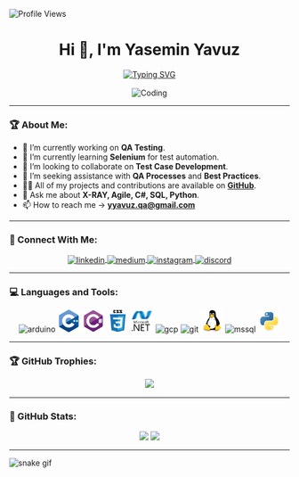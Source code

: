 ![Profile Views](https://komarev.com/ghpvc/?username=yaseminyavuz&color=blue)

<h1 align="center">Hi 👋, I'm Yasemin Yavuz</h1>

<div align="center">
 <a href="https://github.com/yaseminyavuz">
  <img src="https://readme-typing-svg.demolab.com?font=Fira+Code&size=28&duration=3000&pause=500&center=true&vCenter=true&width=435&lines=%e2%9c%a8+YASEMIN+YAVUZ+%e2%9c%a8;%f0%9f%93%9a+QA+TESTER+%f0%9f%92%bb;Welcome+To+My+Profile+%f0%9f%91%80" alt="Typing SVG" />
 </a>
</div>

<p align="center">
   <img src="https://github.com/yaseminyavuz/yaseminyavuz/blob/main/img/EatSleepCodeRepeat.gif" alt="Coding" width="250" height="250" align="center"/>
</p>

---

### 🏆 About Me:
- 🔭 I’m currently working on **QA Testing**.  
- 🌱 I’m currently learning **Selenium** for test automation.  
- 👯 I’m looking to collaborate on **Test Case Development**.  
- 🤝 I’m seeking assistance with **QA Processes** and **Best Practices**.  
- 👩‍💻 All of my projects and contributions are available on [**GitHub**](https://github.com/yaseminyavuz).  
- 💬 Ask me about **X-RAY, Agile, C#, SQL, Python**.  
- 📫 How to reach me → **yyavuz.qa@gmail.com**  

---

### 📲 Connect With Me:
<p align="center">
  <a href="https://www.linkedin.com/in/yasemin-yavuz-77a39a17b/" target="blank">
    <img align="center" src="https://img.icons8.com/color/48/000000/linkedin.png" alt="linkedin"/>
  </a>
  <a href="https://medium.com/@yaseminyavuz0092" target="blank">
    <img align="center" src="https://img.icons8.com/ios-filled/48/000000/medium-monogram.png" alt="medium"/>
  </a>
  <a href="https://instagram.com/_ysmnyvz" target="blank">
    <img align="center" src="https://img.icons8.com/fluent/48/000000/instagram-new.png" alt="instagram"/>
  </a>
  <a href="https://discord.gg/ysmnyvz" target="blank">
    <img align="center" src="https://img.icons8.com/fluency/48/000000/discord.png" alt="discord"/>
  </a>
</p>

---

### 💻 Languages and Tools:
<p align="center">
    <img src="https://cdn.worldvectorlogo.com/logos/arduino-1.svg" alt="arduino" width="40" height="40"/>
    <img src="https://raw.githubusercontent.com/devicons/devicon/master/icons/cplusplus/cplusplus-original.svg" alt="cplusplus" width="40" height="40"/>
    <img src="https://raw.githubusercontent.com/devicons/devicon/master/icons/csharp/csharp-original.svg" alt="csharp" width="40" height="40"/>
    <img src="https://raw.githubusercontent.com/devicons/devicon/master/icons/css3/css3-original-wordmark.svg" alt="css3" width="40" height="40"/>
    <img src="https://raw.githubusercontent.com/devicons/devicon/master/icons/dot-net/dot-net-original-wordmark.svg" alt="dotnet" width="40" height="40"/>
    <img src="https://www.vectorlogo.zone/logos/google_cloud/google_cloud-icon.svg" alt="gcp" width="40" height="40"/>
    <img src="https://www.vectorlogo.zone/logos/git-scm/git-scm-icon.svg" alt="git" width="40" height="40"/>
    <img src="https://raw.githubusercontent.com/devicons/devicon/master/icons/linux/linux-original.svg" alt="linux" width="40" height="40"/>
    <img src="https://www.svgrepo.com/show/303229/microsoft-sql-server-logo.svg" alt="mssql" width="40" height="40"/>
    <img src="https://raw.githubusercontent.com/devicons/devicon/master/icons/python/python-original.svg" alt="python" width="40" height="40"/>
</p>

---

### 🏆 GitHub Trophies:
<p align="center">
    <img src="https://github-profile-trophy.vercel.app/?username=yaseminyavuz&theme=dracula&no-frame=false&no-bg=false&margin-w=4"/>
</p>

---



### 🚀 GitHub Stats:
<p align="center">
  <img height="180em" src="https://github-readme-stats.vercel.app/api?username=yaseminyavuz&show_icons=true&hide_border=true&count_private=true&theme=dark" />
  <img height="180em" src="https://github-readme-stats.vercel.app/api/top-langs/?username=yaseminyavuz&layout=compact&langs_count=8&hide_border=true&theme=dark"/>
</p>

---
















![snake gif](https://github.com/yaseminyavuz/yaseminyavuz/blob/output/github-contribution-grid-snake.gif)
